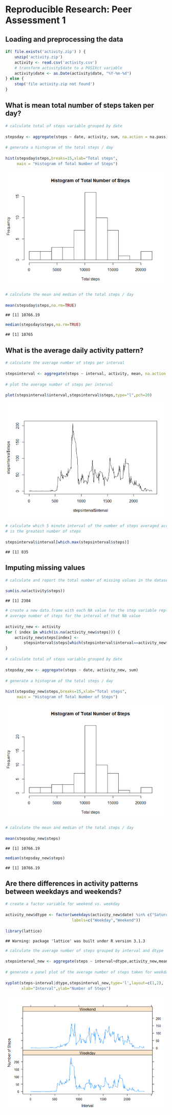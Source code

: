 # Reproducible Research: Peer Assessment 1


## Loading and preprocessing the data

```r
if( file.exists('activity.zip') ) {
    unzip('activity.zip')
    activity <- read.csv('activity.csv')
    # transform activity$date to a POSIXct variable
    activity$date <- as.Date(activity$date, "%Y-%m-%d")
} else {
    stop('file activity.zip not found')
}
```

## What is mean total number of steps taken per day?


```r
# calculate total of steps variable grouped by date

stepsday <- aggregate(steps ~ date, activity, sum, na.action = na.pass)

# generate a histogram of the total steps / day

hist(stepsday$steps,breaks=15,xlab="Total steps", 
     main = "Histogram of Total Number of Steps")
```

![](PA1_template_files/figure-html/unnamed-chunk-2-1.png)

```r
# calculate the mean and median of the total steps / day

mean(stepsday$steps,na.rm=TRUE)
```

```
## [1] 10766.19
```

```r
median(stepsday$steps,na.rm=TRUE)
```

```
## [1] 10765
```

## What is the average daily activity pattern?


```r
# calculate the average number of steps per interval

stepsinterval <- aggregate(steps ~ interval, activity, mean, na.action = na.omit)

# plot the average number of steps per interval

plot(stepsinterval$interval,stepsinterval$steps,type="l",pch=20)
```

![](PA1_template_files/figure-html/unnamed-chunk-3-1.png)

```r
# calculate which 5 minute interval of the number of steps averaged across all days
# is the greatest number of steps

stepsinterval$interval[which.max(stepsinterval$steps)]
```

```
## [1] 835
```

## Imputing missing values


```r
# calculate and report the total number of missing values in the dataset

sum(is.na(activity$steps))
```

```
## [1] 2304
```

```r
# create a new data.frame with each NA value for the step variable replaced with the
# average number of steps for the interval of that NA value

activity_new <- activity
for ( index in which(is.na(activity_new$steps))) {
    activity_new$steps[index] <-
        stepsinterval$steps[which(stepsinterval$interval==activity_new$interval[index])]
}

# calculate total of steps variable grouped by date

stepsday_new <- aggregate(steps ~ date, activity_new, sum)

# generate a histogram of the total steps / day

hist(stepsday_new$steps,breaks=15,xlab="Total steps", 
     main = "Histogram of Total Number of Steps")
```

![](PA1_template_files/figure-html/unnamed-chunk-4-1.png)

```r
# calculate the mean and median of the total steps / day

mean(stepsday_new$steps)
```

```
## [1] 10766.19
```

```r
median(stepsday_new$steps)
```

```
## [1] 10766.19
```

## Are there differences in activity patterns between weekdays and weekends?


```r
# create a factor variable for weekend vs. weekday

activity_new$dtype <- factor(weekdays(activity_new$date) %in% c("Saturday","Sunday"),
                             labels=c("Weekday","Weekend"))

library(lattice)
```

```
## Warning: package 'lattice' was built under R version 3.1.3
```

```r
# calculate the average number of steps grouped by interval and dtype

stepsinterval_new <- aggregate(steps ~ interval+dtype,activity_new,mean)

# generate a panel plot of the average number of steps taken for weekdays and weekends

xyplot(steps~interval|dtype,stepsinterval_new,type='l',layout=c(1,2),
       xlab="Interval",ylab="Number of Steps")
```

![](PA1_template_files/figure-html/unnamed-chunk-5-1.png)



